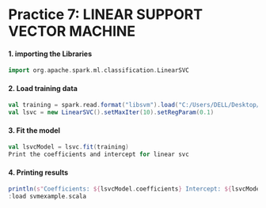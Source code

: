 # Practice 7: LINEAR SUPPORT VECTOR MACHINE

#### 1. importing the Libraries
```scala
import org.apache.spark.ml.classification.LinearSVC
```
#### 2. Load training data
```scala
val training = spark.read.format("libsvm").load("C:/Users/DELL/Desktop/LSVMExample/sample_libsvm_data.txt")
val lsvc = new LinearSVC().setMaxIter(10).setRegParam(0.1)
```

#### 3. Fit the model
```scala
val lsvcModel = lsvc.fit(training)
Print the coefficients and intercept for linear svc
```
#### 4. Printing results
```scala
println(s"Coefficients: ${lsvcModel.coefficients} Intercept: ${lsvcModel.intercept}")
:load svmexample.scala
```
